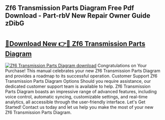 ## Zf6 Transmission Parts Diagram Free Pdf Download - Part-rbV New Repair Owner Guide zDibG

# <h2><a href="http://dfid8nn.blite.top/?on=Zf6+Transmission+Parts+Diagram">🔗Download New 👉🔴 Zf6 Transmission Parts Diagram</a></h2>

[![Zf6 Transmission Parts Diagram download](https://i.imgur.com/lujVjoI.png)](http://dfid8nn.blite.top/?on=Zf6+Transmission+Parts+Diagram)
Congratulations on Your Purchase! This manual celebrates your new Zf6 Transmission Parts Diagram and provides a roadmap to its successful operation. Customer Support Zf6 Transmission Parts Diagram Options Should you require assistance, our dedicated customer support team is available to help. Zf6 Transmission Parts Diagram boasts an impressive range of advanced features, including voice control, automatic syncing, customizable settings, and real-time analytics, all accessible through the user-friendly interface. Let's Get Started! Contact us today and let us help you make the most of your new Zf6 Transmission Parts Diagram.
